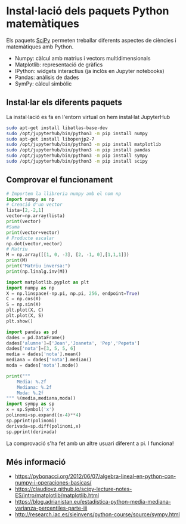 # Instal·lació dels paquets Python matemàtiques

Els paquets [SciPy](https://www.scipy.org) permeten treballar diferents aspectes de ciències i matemàtiques amb Python.

- Numpy: càlcul amb matrius i vectors multidimensionals
- Matplotlib: representació de gràfics
- IPython: widgets interactius (ja inclòs en Jupyter notebooks)
- Pandas: anàlisis de dades
- SymPy: càlcul simbòlic

## Instal·lar els diferents paquets

La instal·lació es fa en l'entorn virtual on hem instal·lat JupyterHub

```bash
sudo apt-get install libatlas-base-dev
sudo /opt/jupyterhub/bin/python3 -m pip install numpy
sudo apt-get install libopenjp2-7
sudo /opt/jupyterhub/bin/python3 -m pip install matplotlib
sudo /opt/jupyterhub/bin/python3 -m pip install pandas
sudo /opt/jupyterhub/bin/python3 -m pip install sympy
sudo /opt/jupyterhub/bin/python3 -m pip install scipy
```

## Comprovar el funcionament

```python
# Importem la llibreria numpy amb el nom np
import numpy as np
# Creació d'un vector
lista=[2,-2,1]
vector=np.array(lista)
print(vector)
#Suma
print(vector+vector)
# Producte escalar
np.dot(vector,vector)
# Matriu
M = np.array([[1, 0, -3], [2, -1, 0],[1,1,1]])
print(M)
print("Matriu inversa:")
print(np.linalg.inv(M))

import matplotlib.pyplot as plt
import numpy as np
X = np.linspace(-np.pi, np.pi, 256, endpoint=True)
C = np.cos(X)
S = np.sin(X)
plt.plot(X, C)
plt.plot(X, S)
plt.show()

import pandas as pd
dades = pd.DataFrame()
dades['alumne']=['Joan','Joaneta', 'Pep','Pepeta']
dades['nota']=[3, 5, 5, 6]
media = dades['nota'].mean()
mediana = dades['nota'].median()
moda = dades['nota'].mode()

print("""
    Media: %.2f
    Mediana: %.2f
    Moda: %.2f
""" %(media,mediana,moda))
import sympy as sp
x = sp.Symbol('x')
polinomi=sp.expand((x-4)**4)
sp.pprint(polinomi)
derivada=sp.diff(polinomi,x)
sp.pprint(derivada)
```

La comprovació s'ha fet amb un altre usuari diferent a pi. I funciona!

## Més informació

- <https://pybonacci.org/2012/06/07/algebra-lineal-en-python-con-numpy-i-operaciones-basicas/>
- <https://claudiovz.github.io/scipy-lecture-notes-ES/intro/matplotlib/matplotlib.html>
- <https://blog.adrianistan.eu/estadistica-python-media-mediana-varianza-percentiles-parte-iii>
- <http://research.iac.es/sieinvens/python-course/source/sympy.html>
